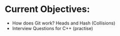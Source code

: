 # Current Objectives:
- How does Git work? Heads and Hash (Collisions)
- Interview Questions for C++ (practise)
